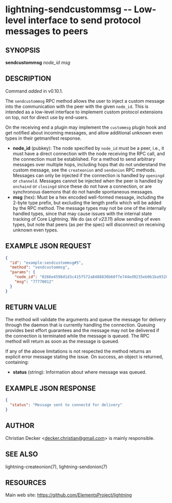lightning-sendcustommsg -- Low-level interface to send protocol messages to peers
=================================================================================

SYNOPSIS
--------

**sendcustommsg** *node\_id* *msg* 

DESCRIPTION
-----------

Command *added* in v0.10.1.

The `sendcustommsg` RPC method allows the user to inject a custom message into the communication with the peer with the given `node_id`. This is intended as a low-level interface to implement custom protocol extensions on top, not for direct use by end-users.

On the receiving end a plugin may implement the `custommsg` plugin hook and get notified about incoming messages, and allow additional unknown even types in their getmanifest response.

- **node\_id** (pubkey): The node specified by `node_id` must be a peer, i.e., it must have a direct connection with the node receiving the RPC call, and the connection must be established. For a method to send arbitrary messages over multiple hops, including hops that do not understand the custom message, see the `createonion` and `sendonion` RPC methods. Messages can only be injected if the connection is handled by `openingd` or `channeld`. Messages cannot be injected when the peer is handled by `onchaind` or `closingd` since these do not have a connection, or are synchronous daemons that do not handle spontaneous messages.
- **msg** (hex): Must be a hex encoded well-formed message, including the 2-byte type prefix, but excluding the length prefix which will be added by the RPC method. The message types may not be one of the internally handled types, since that may cause issues with the internal state tracking of Core Lightning. We do (as of *v23.11*) allow sending of even types, but note that peers (as per the spec) will disconnect on receiving unknown even types.

EXAMPLE JSON REQUEST
--------------------

```json
{
  "id": "example:sendcustommsg#5",
  "method": "sendcustommsg",
  "params": {
    "node_id": "0266e4598d1d3c415f572a8488830b60f7e744ed9235eb0b1ba93283b315c03518",
    "msg": "77770012"
  }
}
```

RETURN VALUE
------------

The method will validate the arguments and queue the message for delivery through the daemon that is currently handling the connection. Queuing provides best effort guarantees and the message may not be delivered if the connection is terminated while the message is queued. The RPC method will return as soon as the message is queued.

If any of the above limitations is not respected the method returns an explicit error message stating the issue.
On success, an object is returned, containing:

- **status** (string): Information about where message was queued.

EXAMPLE JSON RESPONSE
---------------------

```json
{
  "status": "Message sent to connectd for delivery"
}
```

AUTHOR
------

Christian Decker <<decker.christian@gmail.com>> is mainly responsible.

SEE ALSO
--------

lightning-createonion(7), lightning-sendonion(7)

RESOURCES
---------

Main web site: <https://github.com/ElementsProject/lightning>
